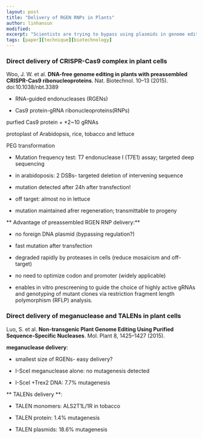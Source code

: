 ```yaml
---
layout: post
title: "Delivery of RGEN RNPs in Plants"
author: linhansun
modified:
excerpt: "Scientists are trying to bypass using plasmids in genome editing of plants"
tags: [paper][technique][biotechnology]
---
```


### Direct delivery of CRISPR-Cas9 complex in plant cells

Woo, J. W. et al. **DNA-free genome editing in plants with preassembled CRISPR-Cas9 ribonucleoproteins**. Nat. Biotechnol. 10–13 (2015). doi:10.1038/nbt.3389



- RNA-guided endonucleases (RGENs)

- Cas9 protein-gRNA ribonucleoproteins(RNPs)

purfied Cas9 protein + *2~10 gRNAs

protoplast of Arabidopsis, rice, tobacco and lettuce

PEG transformation

- Mutation frequency test: T7 endonuclease I (T7E1) assay; targeted deep sequencing

- in arabidoposis: 2 DSBs- targeted deletion of intervening sequence

- mutation detected after 24h after transfection!

- off target: almost no in lettuce

- mutation maintained afrer regeneration; transmittable to progeny

** Advantage of preassembled RGEN RNP delivery:**

- no foreign DNA plasmid (bypassing regulation?)

- fast mutation after transfection 

- degraded rapidly by proteases in cells (reduce mosaicism and off-target)

- no need to optimize codon and promoter (widely applicable)

- enables in vitro prescreening to guide the choice of highly active
gRNAs and genotyping of mutant clones via restriction fragment
length polymorphism (RFLP) analysis.

### Direct delivery of meganuclease and TALENs in plant cells

Luo, S. et al. **Non-transgenic Plant Genome Editing Using Purified Sequence-Specific Nucleases**. Mol. Plant 8, 1425–1427 (2015).

**meganuclease delivery**:

- smallest size of RGENs- easy delivery?

- I-SceI meganuclease alone: no mutagenesis detected

- I-SceI +Trex2 DNA: 7.7% mutagenesis

** TALENs delivery **:

- TALEN monomers: ALS2T1L/1R in tobacco

- TALEN protein: 1.4% mutagenesis

- TALEN plasmids: 18.6% mutagenesis




